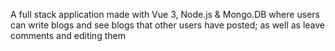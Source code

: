 A full stack application made with Vue 3, Node.js & Mongo.DB where users can write blogs and see blogs that other users have posted; as well as leave comments and editing them
